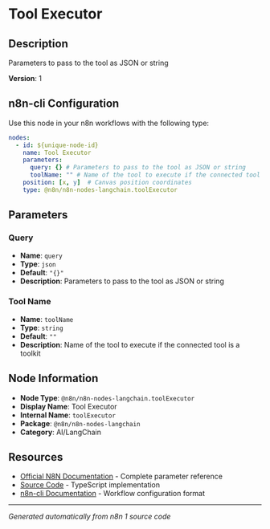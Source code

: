# Tool Executor

## Description

Parameters to pass to the tool as JSON or string

**Version**: 1

## n8n-cli Configuration

Use this node in your n8n workflows with the following type:

```yaml
nodes:
  - id: ${unique-node-id}
    name: Tool Executor
    parameters:
      query: {} # Parameters to pass to the tool as JSON or string
      toolName: "" # Name of the tool to execute if the connected tool is a toolkit
    position: [x, y]  # Canvas position coordinates
    type: @n8n/n8n-nodes-langchain.toolExecutor
```

## Parameters

### Query

- **Name**: `query`
- **Type**: `json`
- **Default**: `"{}"`
- **Description**: Parameters to pass to the tool as JSON or string

### Tool Name

- **Name**: `toolName`
- **Type**: `string`
- **Default**: `""`
- **Description**: Name of the tool to execute if the connected tool is a toolkit


## Node Information

- **Node Type**: `@n8n/n8n-nodes-langchain.toolExecutor`
- **Display Name**: Tool Executor
- **Internal Name**: `toolExecutor`
- **Package**: `@n8n/n8n-nodes-langchain`
- **Category**: AI/LangChain

## Resources

- [Official N8N Documentation](https://docs.n8n.io/integrations/builtin/cluster-nodes/root-nodes/n8n-nodes-langchain.toolexecutor/) - Complete parameter reference
- [Source Code](https://github.com/n8n-io/n8n/blob/master/packages/@n8n/nodes-langchain/nodes/ToolExecutor/ToolExecutor.node.ts) - TypeScript implementation
- [n8n-cli Documentation](https://github.com/edenreich/n8n-cli) - Workflow configuration format

---
*Generated automatically from n8n 1 source code*

